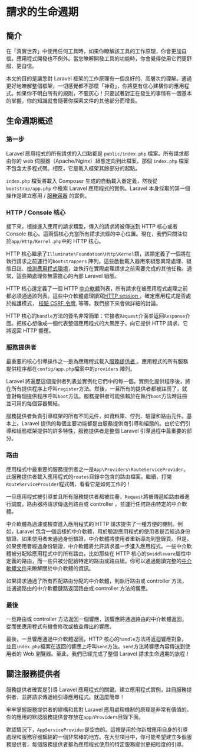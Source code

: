 # 請求的生命週期

## 簡介

在「真實世界」中使用任何工具時，如果你瞭解該工具的工作原理，你會更加自信。應用程式開發也不例外。當您瞭解開發工具的功能時，你會覺得使用它們更舒服、更自信。

本文的目的是讓您對 Laravel 框架的工作原理有一個良好的、高層次的理解。通過更好地瞭解整個框架，一切感覺都不那麼「神奇」，你將更有信心建構你的應用程式。如果你不明白所有的規則，不要灰心！只要試著對正在發生的事情有一個基本的掌握，你的知識就會隨著你探索文件的其他部分而增長。

## 生命週期概述

### 第一步

Laravel 應用程式的所有請求的入口點都是 `public/index.php` 檔案。所有請求都由你的 web 伺服器（Apache/Nginx）組態定向到此檔案。那個 `index.php` 檔案不包含太多程式碼。相反，它是載入框架其餘部分的起點。

`index.php` 檔案將載入 Composer 生成的自動載入器定義，然後從 `bootstrap/app.php` 中檢索 Laravel 應用程式的實例。Laravel 本身採取的第一個操作是建立應用 / [服務容器](/docs/laravel/10.x/container) 的實例。

### HTTP / Console 核心

接下來，根據進入應用的請求類型，傳入的請求將被傳送到 HTTP 核心或者 Console 核心。這兩個核心充當所有請求流經的中心位置。現在，我們只關注位於`app/Http/Kernel.php`中的 HTTP 核心。

HTTP 核心繼承了`Illuminate\Foundation\Http\Kernel`類，該類定義了一個將在執行請求之前運行的`bootstrappers` 陣列。這些啟動載入器用來組態異常處理、組態日誌、[檢測應用程式環境](/docs/laravel/10.x/configuration#environment-configuration)，並執行在實際處理請求之前需要完成的其他任務。通常，這些類處理你無需擔心的內部 Laravel 組態。

HTTP 核心還定義了一個 HTTP [中介軟體](/docs/laravel/10.x/middleware)列表，所有請求在被應用程式處理之前都必須通過該列表。這些中介軟體處理讀寫[HTTP  session ](/docs/laravel/10.x/session) ，確定應用程式是否處於維護模式， [校驗 CSRF 令牌](/docs/laravel/10.x/csrf), 等等。我們接下來會做詳細的討論。

HTTP 核心的`handle`方法的簽名非常簡單：它接收`Request`介面並返回`Response`介面。把核心想像成一個代表整個應用程式的大黑匣子。向它提供 HTTP 請求，它將返回 HTTP 響應。

### 服務提供者

最重要的核心引導操作之一是為應用程式載入[服務提供者 ](/docs/laravel/10.x/providers)。應用程式的所有服務提供程序都在`config/app.php`檔案中的`providers` 陣列。

Laravel 將遍歷這個提供者列表並實例化它們中的每一個。實例化提供程序後，將在所有提供程序上呼叫`register`方法。然後，一旦所有的提供者都被註冊了，就會對每個提供程序呼叫`boot`方法。服務提供者可能依賴於在執行`boot`方法時註冊並可用的每個容器繫結。

服務提供者負責引導框架的所有不同元件，如資料庫、佇列、驗證和路由元件。基本上，Laravel 提供的每個主要功能都是由服務提供商引導和組態的。由於它們引導和組態框架提供的許多特性，服務提供者是整個 Laravel 引導過程中最重要的部分。

### 路由

應用程式中最重要的服務提供者之一是`App\Providers\RouteServiceProvider`。此服務提供者載入應用程式的`routes`目錄中包含的路由檔案。繼續，打開`RouteServiceProvider`程式碼，看看它是如何工作的！

一旦應用程式被引導並且所有服務提供者都被註冊，`Request`將被傳遞給路由器進行調度。路由器將請求傳送到路由或 controller ，並運行任何路由特定的中介軟體。

中介軟體為過濾或檢查進入應用程式的 HTTP 請求提供了一種方便的機制。例如，Laravel 包含一個這樣的中介軟體，用於驗證應用程式的使用者是否經過身份驗證。如果使用者未通過身份驗證，中介軟體將使用者重新導向到登錄頁。但是，如果使用者經過身份驗證，中介軟體將允許請求進一步進入應用程式。一些中介軟體被分配給應用程式中的所有路由，比如那些在 HTTP 核心的`$middleware`屬性中定義的路由，而一些只被分配給特定的路由或路由組。你可以通過閱讀完整的[中介軟體文件](/docs/laravel/10.x/middleware)來瞭解關於中介軟體的資訊。

如果請求通過了所有匹配路由分配的中介軟體，則執行路由或 controller 方法，並通過路由的中介軟體鏈路返回路由或 controller 方法的響應。

### 最後

一旦路由或 controller 方法返回一個響應，該響應將通過路由的中介軟體返回，從而使應用程式有機會修改或檢查傳出的響應。

最後，一旦響應通過中介軟體返回，HTTP 核心的`handle`方法將返迴響應對象，並且`index.php`檔案在返回的響應上呼叫`send`方法。`send`方法將響應內容傳送到使用者的 Web 瀏覽器。至此，我們已經完成了整個 Laravel 請求生命週期的旅程！

## 關注服務提供者

服務提供者確實是引導 Laravel 應用程式的關鍵。建立應用程式實例，註冊服務提供者，並將請求傳遞給引導應用程式。就這麼簡單！

牢牢掌握服務提供者的建構和其對 Laravel 應用處理機制的原理是非常有價值的。你的應用的默認服務提供會存放在`app/Providers`目錄下面。

默認情況下，`AppServiceProvider`是空白的。這裡是用於你新增應用自身的引導處理和服務容器繫結的一個非常棒的地方。在大型項目中，你可能希望建立多個服務提供者，每個服務提供者都為應用程式使用的特定服務提供更細粒度的引導。

